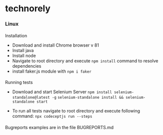 # technorely
### Linux
#### 
Installation

- Download and install Chrome browser v 81
- Install java
- Install node
- Navigate to root directory and execute ```npm install``` command to resolve dependencies
- install faker.js module with ```npm i faker```

#### 

Running tests

- Download and start Selenium Server
```npm install selenium-standalone@latest -g```
```selenium-standalone install && selenium-standalone start```

- To run all tests navigate to root directory and execute following command: 
```npx codeceptjs run --steps```



#### 

Bugreports examples are in the file BUGREPORTS.md